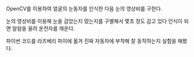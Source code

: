 OpenCV를 이용하여 얼굴의 눈동자를 인식한 다음 눈의 영상비를 구한다.

눈의 영상비를 이용해 눈을 감았는지 떴는지를 구별해서 몇초 정도 감고 있다 인식이 되면 알람을 울려 운전자를 깨운다.

파이썬 코드를 라즈베리 파이에 옮겨 진짜 자동차에 부착해 잘 동작하는지 실험을 해봤다.
  
